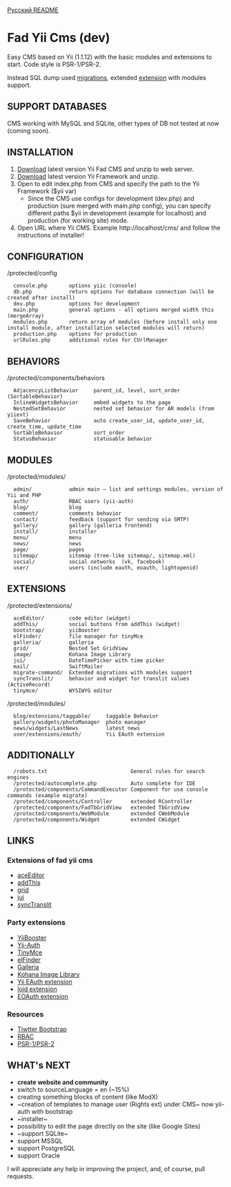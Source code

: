 [Русский README](https://github.com/magefad/yiicms/blob/master/README_RU.md)

Fad Yii Cms (dev)
===================

Easy CMS based on Yii (1.1.12) with the basic modules and extensions to start. Code style is PSR-1/PSR-2.

Instead SQL dump used [migrations](http://www.yiiframework.com/doc/guide/1.1/ru/database.migration),
extended [extension](https://github.com/yiiext/migrate-command) with modules support.

SUPPORT DATABASES
------------
CMS working with MySQL and SQLite, other types of DB not tested at now (coming soon).

INSTALLATION
------------

1. [Download](https://github.com/magefad/yiicms/archive/master.zip) latest version Yii Fad CMS and unzip to web server.
2. [Download](http://yii.googlecode.com/files/yii-1.1.13.e9e4a0.tar.gz) latest version Yii Framework and unzip.
3. Open to edit index.php from CMS and specify the path to the Yii Framework ($yii var)
   * Since the CMS use configs for development (dev.php) and production (sure merged with main.php config),
   you can specify different paths $yii in development (example for localhost) and production (for working site) mode.
4. Open URL where Yii CMS. Example http://localhost/cms/ and follow the instructions of installer!

CONFIGURATION
------------

/protected/config

      console.php       options yiic (console)
      db.php            return options for database connection (will be created after install)
      dev.php           options for development
      main.php          general options - all options merged width this (mergeArray)
      modules.php       return array of modules (before install only one install module, after installation selected modules will return)
      production.php    options for production
      urlRules.php      additional rules for CUrlManager

BEHAVIORS
------------

/protected/components/behaviors

      AdjacencyListBehavior     parent_id, level, sort_order (SortableBehavior)
      InlineWidgetsBehavior     embed widgets to the page
      NestedSetBehavior         nested set behavior for AR models (from yiiext)
      SaveBehavior              auto create_user_id, update_user_id, create_time, update_time
      SortableBehavior          sort_order
      StatusBehavior            statusable behavior

MODULES
------------

/protected/modules/

      admin/            admin main — list and settings modules, version of Yii and PHP
      auth/             RBAC users (yii-auth)
      blog/             blog
      comment/          comments behavior
      contact/          feedback (support for sending via SMTP)
      gallery/          gallery (galleria frontend)
      install/          installer
      menu/             menu
      news/             news
      page/             pages
      sitemap/          sitemap (tree-like sitemap/, sitemap.xml)
      social/           social networks  (vk, facebook)
      user/             users (include eauth, eoauth, lightopenid)

EXTENSIONS
------------

/protected/extensions/

      aceEditor/        code editor (widget)
      addThis/          social buttons from addThis (widget)
      bootstrap/        yiiBooster
      elFinder/         file manager for tinyMce
      galleria/         galleria
      grid/             Nested Set GridView
      image/            Kohana Image Library
      jui/              DateTimePicker with time picker
      mail/             SwiftMailer
      migrate-command/  Extended migrations with modules support
      syncTranslit/     behavior and widget for translit values (ActiveRecord)
      tinymce/          WYSIWYG editor

/protected/modules/

      blog/extensions/taggable/     taggable Behavior
      gallery/widgets/photoManager  photo manager
      news/widgets/LastNews         latest news
      user/extensions/eauth/        Yii EAuth extension

ADDITIONALLY
------------
      /robots.txt                           General rules for search engines
      /protected/autocomplete.php           Auto complete for IDE
      /protected/components/CommandExecutor Component for use console commands (example migrate)
      /protected/components/Controller      extended RController
      /protected/components/FadTbGridView   extended TbGridView
      /protected/components/WebModule       extended CWebModule
      /protected/components/Widget          extended CWidget

LINKS
------------

### Extensions of fad yii cms

* [aceEditor](http://ace.ajax.org/)
* [addThis](http://www.addthis.com/)
* [grid](http://ludo.cubicphuse.nl/jquery-plugins/treeTable/doc/)
* [jui](http://trentrichardson.com/examples/timepicker/)
* [syncTranslit](http://snowcore.net/synctranslit)

### Party extensions

* [YiiBooster](http://yii-booster.clevertech.biz/)
* [Yii-Auth](http://www.yiiframework.com/extension/auth/)
* [TinyMce](http://www.yiiframework.com/extension/newtinymce/)
* [elFinder](http://elfinder.org/)
* [Galleria](http://www.yiiframework.com/extension/galleria/)
* [Kohana Image Library](http://www.yiiframework.com/extension/image/)
* [Yii EAuth extension](https://github.com/Nodge/yii-eauth)
* [loid extension](http://www.yiiframework.com/extension/loid)
* [EOAuth extension](http://www.yiiframework.com/extension/eoauth)

### Resources

* [Tiwtter Bootstrap](http://twitter.github.com/bootstrap/)
* [RBAC](http://en.wikipedia.org/wiki/Role-based_access_control)
* [PSR-1/PSR-2](https://github.com/php-fig/fig-standards/blob/master/accepted/)

WHAT's NEXT
------------

* **create website and community**
* switch to sourceLanguage = en (~15%)
* creating something blocks of content (like ModX)
* ~creation of templates to manage user (Rights ext) under CMS~ now yii-auth with bootstrap
* ~installer~
* possibility to edit the page directly on the site (like Google Sites)
* ~support SQLite~
* support MSSQL
* support PostgreSQL
* support Oracle

I will appreciate any help in improving the project, and, of course, pull requests.
